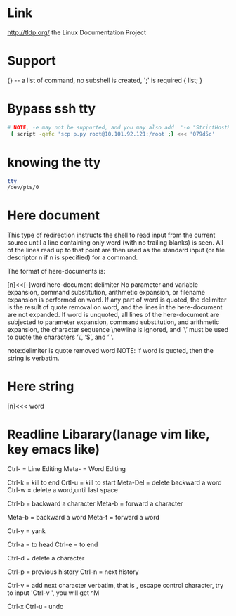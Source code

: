 # Link
http://tldp.org/  the Linux Documentation Project
# Support
{} -- a list of command, no subshell is created, ';' is required
 { list; }

# Bypass ssh tty
```bash
# NOTE, -e may not be supported, and you may also add  '-o "StrictHostKeyChecking no"' to avoid ssh host checking
 { script -qefc 'scp p.py root@10.101.92.121:/root';} <<< '079d5c'
```

# knowing the tty
```bash
tty
/dev/pts/0
```

# Here document
This type of redirection instructs the shell to read input from the current source until a line containing only word (with no trailing blanks) is seen. All of the lines read up to that point are then used as the standard input (or file descriptor n if n is specified) for a command.

The format of here-documents is:

[n]<<[-]word
        here-document
delimiter
No parameter and variable expansion, command substitution, arithmetic expansion, or filename expansion is performed on word. If any part of word is quoted, the delimiter is the result of quote removal on word, and the lines in the here-document are not expanded. If word is unquoted, all lines of the here-document are subjected to parameter expansion, command substitution, and arithmetic expansion, the character sequence \newline is ignored, and ‘\’ must be used to quote the characters ‘\’, ‘$’, and ‘`’.

note:delimiter is quote removed word
NOTE: if word is quoted, then the string is verbatim.
# Here string
[n]<<< word


# Readline Libarary(lanage vim like, key emacs like)
Ctrl-<k> = Line Editing
Meta-<k> = Word Editing


Ctrl-k =  kill to end
Crtl-u = kill to start
Meta-Del = delete backward a word
Ctrl-w = delete a word,until last space

Ctrl-b = backward a character
Meta-b = forward a character

Meta-b = backward a word
Meta-f = forward a word

Ctrl-y = yank

Ctrl-a = to head
Ctrl-e = to end

Ctrl-d = delete a character


Ctrl-p = previous history
Ctrl-n = next history

Ctrl-v = add next character verbatim, that is , escape control character, try to input 'Ctrl-v <return>', you will get ^M


Ctrl-x Ctrl-u - undo